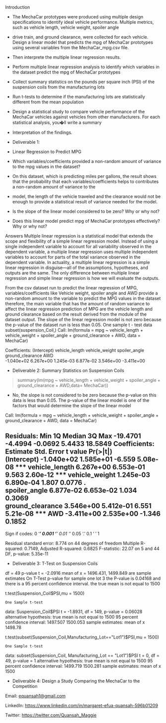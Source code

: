 ﻿Introduction
* The MechaCar prototypes were produced using multiple design specifications to identify ideal vehicle performance. Multiple metrics, such as vehicle length, vehicle weight, spoiler angle
* drive train, and ground clearance, were collected for each vehicle. Design a linear model that predicts the mpg of MechaCar prototypes using several variables from the MechaCar_mpg.csv file.
* Then interprete the multiple linear regression results. 
* Perform multiple linear regression analysis to identify which variables in the dataset predict the mpg of MechaCar prototypes
* Collect summary statistics on the pounds per square inch (PSI) of the suspension coils from the manufacturing lots
* Run t-tests to determine if the manufacturing lots are statistically different from the mean population
* Design a statistical study to compare vehicle performance of the MechaCar vehicles against vehicles from other manufacturers. For each statistical analysis, you�ll write a summary 
* Interpretation of the findings.

* Deliverable 1: 
* Linear Regression to Predict MPG
* Which variables/coefficients provided a non-random amount of variance to the mpg values in the dataset? 
* On this dataset, which is predicting miles per gallons, the result shows that the probability that each variables/coefficients helps to contributes a non-random amount of variance to the
* model, the length of the vehicle traveled and the clearance would not be enough to provide a statistical result of variance needed for the model.
* Is the slope of the linear model considered to be zero? Why or why not?
* Does this linear model predict mpg of MechaCar prototypes effectively? Why or why not?

Answers
Multiple linear regression is a statistical model that extends the scope and flexibility of a simple linear regression model. Instead of using a single independent variable to account for all variability observed in the dependent variable, a multiple linear regression uses multiple independent variables to account for parts of the total variance observed in the dependent variable. In actuality, a multiple linear regression is a simple linear regression in disguise—all of the assumptions, hypotheses, and outputs are the same. The only difference between multiple linear regression and simple linear regression is how we will evaluate the outputs.

From the csv dataset run to predict the linear regression of MPG, variables/coefficients like Vehicle weight, spoiler angle and AWD provide a non-random amount to the variable to predict the MPG values in the dataset therefore, the main variable that has the amount of random variance to affect the linear regression prediction of MPG are the vehicle length and ground clearance based on the result derived from the module of the dataset output. 
The slope of the linear regression model is not zero because the p-value of the dataset run is less than 0.05.
One sample t - test
data subset(suspension_Coil,) Call:
lm(formula = mpg ~ vehicle_length + vehicle_weight + spoiler_angle + 
    ground_clearance + AWD, data = MechaCar)

Coefficients:
     (Intercept)    vehicle_length    vehicle_weight     spoiler_angle  ground_clearance               AWD  
      -1.040e+02         6.267e+00         1.245e-03         6.877e-02         3.546e+00        -3.411e+00
* Deliverable 2: Summary Statistics on Suspension Coils

> summary(lm(mpg ~ vehicle_length + vehicle_weight + spoiler_angle + ground_clearance + AWD,data= MechaCar))



* No, the slope is not considered to be zero because the p-value on this data is less than 0.05. The p-value of the linear model is one of the factors that would determine the slope of the linear model

Call:
lm(formula = mpg ~ vehicle_length + vehicle_weight + spoiler_angle + 
    ground_clearance + AWD, data = MechaCar)

Residuals:
     Min       1Q   Median       3Q      Max 
-19.4701  -4.4994  -0.0692   5.4433  18.5849 
Coefficients:
                   Estimate Std. Error t value Pr(>|t|)    
(Intercept)      -1.040e+02  1.585e+01  -6.559 5.08e-08 ***
vehicle_length    6.267e+00  6.553e-01   9.563 2.60e-12 ***
vehicle_weight    1.245e-03  6.890e-04   1.807   0.0776 .  
spoiler_angle     6.877e-02  6.653e-02   1.034   0.3069    
ground_clearance  3.546e+00  5.412e-01   6.551 5.21e-08 ***
AWD              -3.411e+00  2.535e+00  -1.346   0.1852    
---
Sign if codes:  0 ‘***’ 0.001 ‘**’ 0.01 ‘*’ 0.05 ‘.’ 0.1 ‘ ’ 1

Residual standard error: 8.774 on 44 degrees of freedom
Multiple R-squared:  0.7149,	Adjusted R-squared:  0.6825 
F-statistic: 22.07 on 5 and 44 DF,  p-value: 5.35e-11


* Deliverable 3: T-Test on Suspension Coils

df = 49 p-value t = -2.0916
mean of x = 1496.431, 1499.849 are sample extimates
On T-Test p-value for sample one lot 3 the P-value is 0.04168 and there is a 95 percent confidence interval. the true mean is not equal to 1500

 t.test(Suspension_Coil$PSI,mu = 1500)

	One Sample t-test

data:  Suspension_Coil$PSI
t = -1.8931, df = 149, p-value = 0.06028
alternative hypothesis: true mean is not equal to 1500
95 percent confidence interval:
 1497.507 1500.053
sample estimates:
mean of x 
  1498.78 

t.test(subset(Suspension_Coil,Manufacturing_Lot=="Lot1")$PSI,mu = 1500)

	One Sample t-test

data:  subset(Suspension_Coil, Manufacturing_Lot == "Lot1")$PSI
t = 0, df = 49, p-value = 1
alternative hypothesis: true mean is not equal to 1500
95 percent confidence interval:
 1499.719 1500.281
sample estimates:
mean of x 
     1500 


* Deliverable 4: Design a Study Comparing the MechaCar to the Competition

Email: equansah1@gmail.com

LinkedIn: https://www.linkedin.com/in/margaret-efua-quansah-596b01209

Twitter: https://twitter.com/Quansah_Maggie



